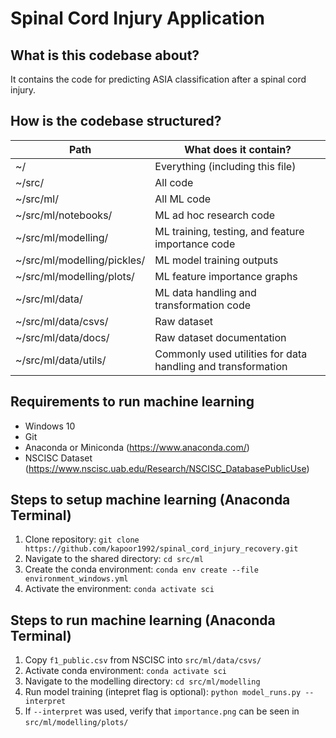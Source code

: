 # Spinal Cord Injury Application

## What is this codebase about?

It contains the code for predicting ASIA classification after a spinal cord injury.

## How is the codebase structured?

|     Path                                           |     What does it   contain?                                           |
|----------------------------------------------------|-----------------------------------------------------------------------|
|     ~/                                             |     Everything (including this file)                                  |
|     ~/src/                                         |     All code                                                          |
|     ~/src/ml/                                      |     All ML code                                                       |
|     ~/src/ml/notebooks/                            |     ML ad hoc research code                                           |
|     ~/src/ml/modelling/                            |     ML training, testing, and feature   importance code               |
|     ~/src/ml/modelling/pickles/                    |     ML model training outputs                                         |
|     ~/src/ml/modelling/plots/                      |     ML feature importance graphs                                      |
|     ~/src/ml/data/                                 |     ML data handling and transformation code                          |
|     ~/src/ml/data/csvs/                            |     Raw dataset                                                       |
|     ~/src/ml/data/docs/                            |     Raw dataset documentation                                         |
|     ~/src/ml/data/utils/                           |     Commonly used utilities for data handling   and transformation    |

## Requirements to run machine learning

- Windows 10
- Git
- Anaconda or Miniconda (https://www.anaconda.com/)
- NSCISC Dataset (https://www.nscisc.uab.edu/Research/NSCISC_DatabasePublicUse)

## Steps to setup machine learning (Anaconda Terminal)

1. Clone repository: `git clone https://github.com/kapoor1992/spinal_cord_injury_recovery.git`
2. Navigate to the shared directory: `cd src/ml`
3. Create the conda environment: `conda env create --file environment_windows.yml` 
4. Activate the environment: `conda activate sci`

## Steps to run machine learning (Anaconda Terminal)

1. Copy `f1_public.csv` from NSCISC into `src/ml/data/csvs/`
2. Activate conda environment: `conda activate sci`
3. Navigate to the modelling directory: `cd src/ml/modelling`
4. Run model training (intepret flag is optional): `python model_runs.py --interpret`
5. If `--interpret` was used, verify that `importance.png` can be seen in `src/ml/modelling/plots/`
